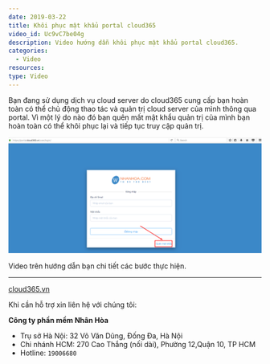 ```yaml
---
date: 2019-03-22
title: Khôi phục mật khẩu portal cloud365
video_id: Uc9vC7be04g
description: Video hướng dẫn khôi phục mật khẩu portal cloud365.
categories:
  - Video
resources:
type: Video
---
```


Bạn đang sử dụng dịch vụ cloud server do cloud365 cung cấp bạn hoàn toàn có thể chủ động thao tác và quản trị cloud server của mình thông qua portal. Vì một lý do nào đó bạn quên mất mật khẩu quản trị của mình bạn hoàn toàn có thể khôi phục lại và tiếp tục truy cập quản trị.

![](/images/img-video-lay-pass-portal/Screenshot_1259.png)

Video trên hướng dẫn bạn chi tiết các bước thực hiện.

---
<a href="https://cloud365.vn/" target="_blank">cloud365.vn</a>

Khi cần hỗ trợ xin liên hệ với chúng tôi:

**Công ty phần mềm Nhân Hòa**
- Trụ sở Hà Nội: 32 Võ Văn Dũng, Đống Đa, Hà Nội
- Chi nhánh HCM: 270 Cao Thắng (nối dài), Phường 12,Quận 10, TP HCM
- Hotline: `19006680`